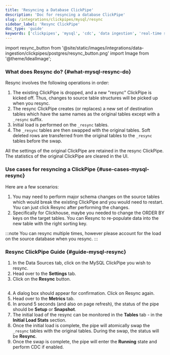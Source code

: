 ```yaml
---
title: 'Resyncing a Database ClickPipe'
description: 'Doc for resyncing a database ClickPipe'
slug: /integrations/clickpipes/mysql/resync
sidebar_label: 'Resync ClickPipe'
doc_type: 'guide'
keywords: ['clickpipes', 'mysql', 'cdc', 'data ingestion', 'real-time sync']
---
```


import resync_button from '@site/static/images/integrations/data-ingestion/clickpipes/postgres/resync_button.png'
import Image from '@theme/IdealImage';

### What does Resync do? {#what-mysql-resync-do}

Resync involves the following operations in order:

1. The existing ClickPipe is dropped, and a new "resync" ClickPipe is kicked off. Thus, changes to source table structures will be picked up when you resync.
2. The resync ClickPipe creates (or replaces) a new set of destination tables which have the same names as the original tables except with a `_resync` suffix.
3. Initial load is performed on the `_resync` tables.
4. The `_resync` tables are then swapped with the original tables. Soft deleted rows are transferred from the original tables to the `_resync` tables before the swap.

All the settings of the original ClickPipe are retained in the resync ClickPipe. The statistics of the original ClickPipe are cleared in the UI.

### Use cases for resyncing a ClickPipe {#use-cases-mysql-resync}

Here are a few scenarios:

1. You may need to perform major schema changes on the source tables which would break the existing ClickPipe and you would need to restart. You can just click Resync after performing the changes.
2. Specifically for Clickhouse, maybe you needed to change the ORDER BY keys on the target tables. You can Resync to re-populate data into the new table with the right sorting key.

:::note
You can resync multiple times, however please account for the load on the source database when you resync.
:::

### Resync ClickPipe Guide {#guide-mysql-resync}

1. In the Data Sources tab, click on the MySQL ClickPipe you wish to resync.
2. Head over to the **Settings** tab.
3. Click on the **Resync** button.

<Image img={resync_button} border size="md"/>

4. A dialog box should appear for confirmation. Click on Resync again.
5. Head over to the **Metrics** tab.
6. In around 5 seconds (and also on page refresh), the status of the pipe should be **Setup** or **Snapshot**.
7. The initial load of the resync can be monitored in the **Tables** tab - in the **Initial Load Stats** section.
8. Once the initial load is complete, the pipe will atomically swap the `_resync` tables with the original tables. During the swap, the status will be **Resync**.
9. Once the swap is complete, the pipe will enter the **Running** state and perform CDC if enabled.
